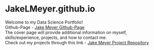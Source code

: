 # JakeLMeyer.github.io
Welcome to my Data Science Portfolio!<br>
Github-Page - [Jake Meyer Github-Page](https://jakelmeyer.github.io)<br>
The cover page will provide additional information on myself, skills/experience, projects, and how to contact me.<br>
Check out my projects through this link - [Jake Meyer Project Repository](https://github.com/JakeLMeyer/Portfolio_Projects)<br>
